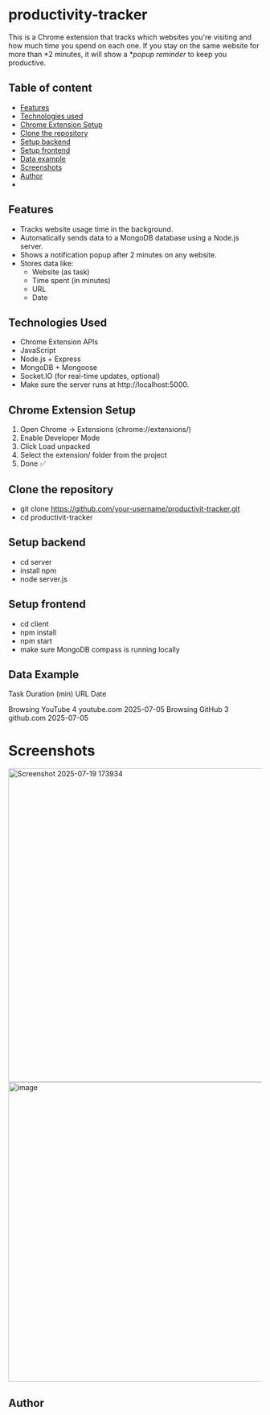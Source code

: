 # productivity-tracker
This is a Chrome extension that tracks which websites you're visiting and how much time you spend on each one. If you stay on the same website for more than *2 minutes, it will show a **popup reminder* to keep you productive.

## Table of content
- [Features](#features)
- [Technologies used](#technologies-used)
- [Chrome Extension Setup](#chrome-extension-setup)
- [Clone the repository](#clone-the-repository)
- [Setup backend](#setup-backend)
- [Setup frontend](#setup-frontend)
- [Data example](#data-example)
- [Screenshots](#screenshots)
- [Author](#author)
- 
##  Features
- Tracks website usage time in the background.
- Automatically sends data to a MongoDB database using a Node.js server.
- Shows a notification popup after 2 minutes on any website.
- Stores data like:
  - Website (as task)
  - Time spent (in minutes)
  - URL
  - Date

## Technologies Used
- Chrome Extension APIs
- JavaScript
- Node.js + Express
- MongoDB + Mongoose
- Socket.IO (for real-time updates, optional)
- Make sure the server runs at http://localhost:5000.

## Chrome Extension Setup
1. Open Chrome → Extensions (chrome://extensions/)
2. Enable Developer Mode
3. Click Load unpacked
4. Select the extension/ folder from the project
5. Done ✅

## Clone the repository
- git clone https://github.com/your-username/productivit-tracker.git
- cd productivit-tracker

## Setup backend
- cd server
- install npm
- node server.js

## Setup frontend
- cd client
- npm install
- npm start
- make sure MongoDB compass is running locally

## Data Example

Task	Duration (min)	URL	Date

Browsing YouTube	4	youtube.com	2025-07-05
Browsing GitHub	3	github.com	2025-07-05

# Screenshots
<img width="1751" height="624" alt="Screenshot 2025-07-19 173934" src="https://github.com/user-attachments/assets/f54f63ee-4df0-47db-8077-b1774c430d86" />

<img width="1867" height="596" alt="image" src="https://github.com/user-attachments/assets/073ab40f-a425-4df9-a345-35ba84adac44" />

## Author

